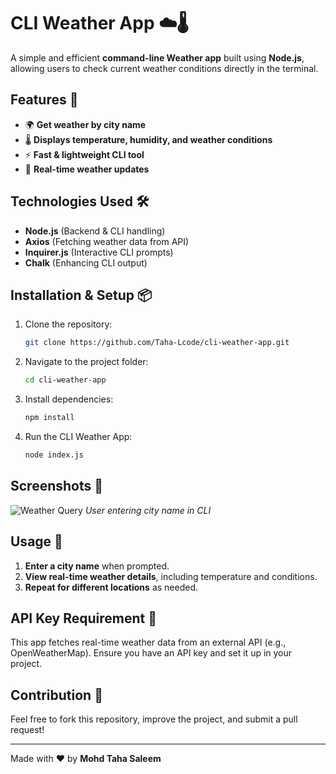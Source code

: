 # CLI Weather App ☁️🌡

A simple and efficient **command-line Weather app** built using **Node.js**, allowing users to check current weather conditions directly in the terminal.

## Features 🚀

- 🌍 **Get weather by city name**
- 🌡 **Displays temperature, humidity, and weather conditions**
- ⚡ **Fast & lightweight CLI tool**
- 🔄 **Real-time weather updates**

## Technologies Used 🛠

- **Node.js** (Backend & CLI handling)
- **Axios** (Fetching weather data from API)
- **Inquirer.js** (Interactive CLI prompts)
- **Chalk** (Enhancing CLI output)

## Installation & Setup 📦

1. Clone the repository:
   ```sh
   git clone https://github.com/Taha-Lcode/cli-weather-app.git
   ```
2. Navigate to the project folder:
   ```sh
   cd cli-weather-app
   ```
3. Install dependencies:
   ```sh
   npm install
   ```
4. Run the CLI Weather App:
   ```sh
   node index.js
   ```

## Screenshots 📸

![Weather Query](screenshots/weather-query.png)
*User entering city name in CLI*

## Usage 📌

1. **Enter a city name** when prompted.
2. **View real-time weather details**, including temperature and conditions.
3. **Repeat for different locations** as needed.

## API Key Requirement 🔑

This app fetches real-time weather data from an external API (e.g., OpenWeatherMap). Ensure you have an API key and set it up in your project.

## Contribution 🤝

Feel free to fork this repository, improve the project, and submit a pull request!

---

Made with ❤️ by **Mohd Taha Saleem**
